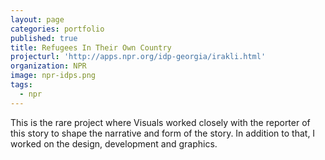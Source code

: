 ```yaml
---
layout: page
categories: portfolio
published: true
title: Refugees In Their Own Country
projecturl: 'http://apps.npr.org/idp-georgia/irakli.html'
organization: NPR
image: npr-idps.png
tags:
  - npr
---
```

This is the rare project where Visuals worked closely with the reporter of this story to shape the narrative and form of the story. In addition to that, I worked on the design, development and graphics.